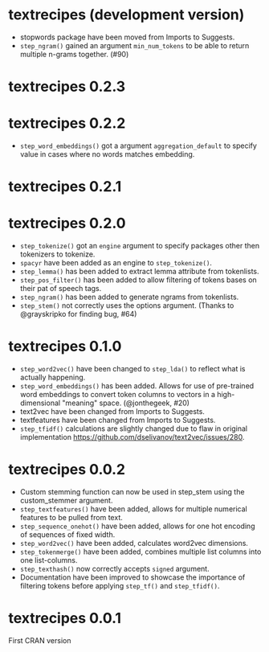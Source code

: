 # textrecipes (development version)

* stopwords package have been moved from Imports to Suggests.
* `step_ngram()` gained an argument `min_num_tokens` to be able to return multiple n-grams together. (#90)

# textrecipes 0.2.3

# textrecipes 0.2.2

* `step_word_embeddings()` got a argument `aggregation_default` to specify value in cases where no words matches embedding.

# textrecipes 0.2.1

# textrecipes 0.2.0

* `step_tokenize()` got an `engine` argument to specify packages other then tokenizers to tokenize.
* `spacyr` have been added as an engine to `step_tokenize()`.
* `step_lemma()` has been added to extract lemma attribute from tokenlists.
* `step_pos_filter()` has been added to allow filtering of tokens bases on their pat of speech tags.
* `step_ngram()` has been added to generate ngrams from tokenlists.
* `step_stem()` not correctly uses the options argument. (Thanks to @grayskripko for finding bug, #64)

# textrecipes 0.1.0

* `step_word2vec()` have been changed to `step_lda()` to reflect what is actually happening.
* `step_word_embeddings()` has been added. Allows for use of pre-trained word embeddings to convert token columns to vectors in a high-dimensional "meaning" space. (@jonthegeek, #20)
* text2vec have been changed from Imports to Suggests.
* textfeatures have been changed from Imports to Suggests.
* `step_tfidf()` calculations are slightly changed due to flaw in original implementation https://github.com/dselivanov/text2vec/issues/280.

# textrecipes 0.0.2

* Custom stemming function can now be used in step_stem using the custom_stemmer argument.
* `step_textfeatures()` have been added, allows for multiple numerical features to be pulled from text.
* `step_sequence_onehot()` have been added, allows for one hot encoding of sequences of fixed width.
* `step_word2vec()` have been added, calculates word2vec dimensions.
* `step_tokenmerge()` have been added, combines multiple list columns into one list-columns.
* `step_texthash()` now correctly accepts `signed` argument.
* Documentation have been improved to showcase the importance of filtering tokens before applying `step_tf()` and `step_tfidf()`.

# textrecipes 0.0.1
 
First CRAN version
